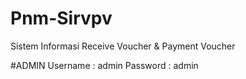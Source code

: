 # Pnm-Sirvpv

Sistem Informasi Receive Voucher & Payment Voucher

#ADMIN
Username : admin
Password : admin
